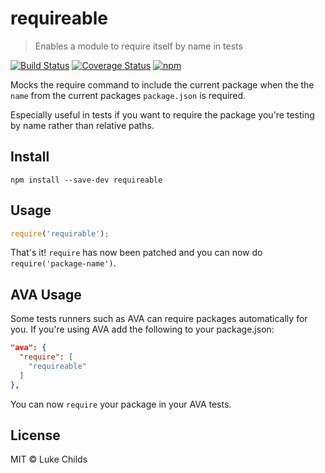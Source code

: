 # requireable

> Enables a module to require itself by name in tests

[![Build Status](https://travis-ci.org/lukechilds/requireable.svg?branch=master)](https://travis-ci.org/lukechilds/requireable)
[![Coverage Status](https://coveralls.io/repos/github/lukechilds/requireable/badge.svg?branch=master)](https://coveralls.io/github/lukechilds/requireable?branch=master)
[![npm](https://img.shields.io/npm/v/requireable.svg)](https://www.npmjs.com/package/requireable)

Mocks the require command to include the current package when the the `name` from the current packages `package.json` is required.

Especially useful in tests if you want to require the package you're testing by name rather than relative paths.

## Install

```shell
npm install --save-dev requireable
```

## Usage

```js
require('requirable');
```

That's it! `require` has now been patched and you can now do `require('package-name')`.

## AVA Usage

Some tests runners such as AVA can require packages automatically for you. If you're using AVA add the following to your package.json:

```json
"ava": {
  "require": [
    "requireable"
  ]
},
 ```

 You can now `require` your package in your AVA tests.

## License

MIT © Luke Childs
